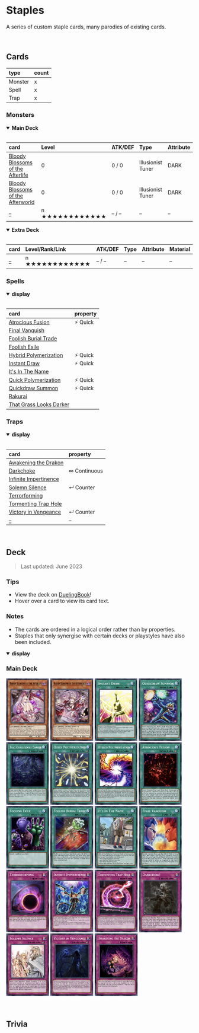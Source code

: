 # Staples

A series of custom staple cards, many parodies of existing cards.


<br>


## Cards

| type | count |
| :--- | :---- |
| Monster | x |
| Spell   | x |
| Trap    | x |

### Monsters

<details open>
  <summary> <b> Main Deck </b> </summary> <br>

| card | Level | ATK/DEF | Type | Attribute |
| :--- | :---- | :------ | :--- | :-------- |
| [Bloody Blossoms of the Afterlife](../cards/monsters/standard/–.md) | 0 | 0 / 0 | Illusionist Tuner | DARK |
| [Bloody Blossoms of the Afterworld](../cards/monsters/standard/–.md) | 0 | 0 / 0 | Illusionist Tuner | DARK |
| [–](../cards/monsters/standard/–.md) | n ★★★★★★★★★★★★ | – / – | – | – |

</details>

<details open>
  <summary> <b> Extra Deck </b> </summary> <br>

| card | Level/Rank/Link | ATK/DEF | Type | Attribute | Material |
| :--- | :-------------- | :------ | :--- | :-------- | :------- |
| [–](../cards/monsters/–/–.md) | n ★★★★★★★★★★★★ | – / – | – | – | – |

</details>

### Spells

<details open>
  <summary> <b> display </b> </summary> <br>

| card | property |
| :--- | :------- |
| [Atrocious Fusion](../cards/spells/Atrocious%20Fusion.md) | ⚡︎ Quick |
| [Final Vanquish](../cards/spells/Final%20Vanquish.md) | |
| [Foolish Burial Trade](../cards/spells/Foolish%20Burial%20Trade.md) | |
| [Foolish Exile](../cards/spells/Foolish%20Exile.md) | |
| [Hybrid Polymerization](../cards/spells/Hybrid%20Polymerization.md) | ⚡︎ Quick |
| [Instant Draw](../cards/spells/Instant%20Draw.md) | ⚡︎ Quick |
| [It's In The Name](../cards/spells/It's%20In%20The%20Name.md) | |
| [Quick Polymerization](../cards/spells/Quick%20Polymerization.md) | ⚡︎ Quick |
| [Quickdraw Summon](../cards/spells/Quickdraw%20Summon.md) | ⚡︎ Quick |
| [Rakurai](../cards/spells/Rakurai.md) | |
| [That Grass Looks Darker](../cards/spells/That%20Grass%20Looks%20Darker.md) | |

</details>

### Traps

<details open>
  <summary> <b> display </b> </summary> <br>

| card | property |
| :--- | :------- |
| [Awakening the Drakon](../cards/traps/Awakening%20the%20Drakon.md) | |
| [Darkchoke](../cards/traps/Darkchoke.md) | ∞ Continuous |
| [Infinite Impertinence](../cards/traps/Infinite%20Impertinence.md) | |
| [Solemn Silence](../cards/traps/Solemn%20Silence.md) | ↵ Counter |
| [Terrorforming](../cards/traps/Terrorforming.md) | |
| [Tormenting Trap Hole](../cards/traps/Tormenting%20Trap%20Hole.md) | |
| [Victory in Vengeance](../cards/traps/Victory%20in%20Vengeance.md) | ↵ Counter |
| [–](../cards/traps/–.md) | – |

</details>


<br>


## Deck

> Last updated: June 2023

### Tips
- View the deck on [DuelingBook](...)!
- Hover over a card to view its card text.

### Notes
- The cards are ordered in a logical order rather than by properties.
- Staples that only synergise with certain decks or playstyles have also been included.

<details open>
  <summary> <b> display </b> </summary>

### Main Deck
<img src="../../.assets/cards/monsters/Bloody Blossoms of the Afterlife.png" height="169px"
title="">
<img src="../../.assets/cards/monsters/Bloody Blossoms of the Afterworld.png" height="169px"
title="">
<img src="../../.assets/cards/spells/Instant Draw.png" height="169px"
title="">
<img src="../../.assets/cards/spells/Quickdraw Summon.png" height="169px"
title="">
<img src="../../.assets/cards/spells/That Grass Looks Darker.png" height="169px"
title="">
<img src="../../.assets/cards/spells/Quick Polymerization.png" height="169px"
title="">
<img src="../../.assets/cards/spells/Hybrid Polymerization.png" height="169px"
title="">
<img src="../../.assets/cards/spells/Atrocious Fusion.png" height="169px"
title="">
<img src="../../.assets/cards/spells/Foolish Exile.png" height="169px"
title="">
<img src="../../.assets/cards/spells/Foolish Burial Trade.png" height="169px"
title="">
<img src="../../.assets/cards/spells/It's In The Name.png" height="169px"
title="">
<img src="../../.assets/cards/spells/Final Vanquish.png" height="169px"
title="">
<img src="../../.assets/cards/traps/Terrorforming.png" height="169px"
title="">
<img src="../../.assets/cards/traps/Infinite Impertinence.png" height="169px"
title="">
<img src="../../.assets/cards/traps/Tormenting Trap Hole.png" height="169px"
title="">
<img src="../../.assets/cards/traps/Darkchoke.png" height="169px"
title="">
<img src="../../.assets/cards/traps/Solemn Silence.png" height="169px"
title="">
<img src="../../.assets/cards/traps/Victory in Vengeance.png" height="169px"
title="">
<img src="../../.assets/cards/traps/Awakening the Drakon.png" height="169px"
title="">

</details>


<br>


## Trivia
